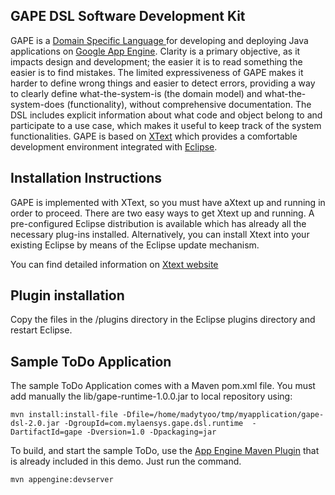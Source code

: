 ## GAPE DSL Software Development Kit

GAPE is a [Domain Specific Language ](http://gape-todo.appspot.com)
for developing and deploying Java applications on [Google App Engine](http://gape-todo.appspot.com).
Clarity is a primary objective, as it impacts design and development; the easier it is to read something
the easier is to find mistakes.
The limited expressiveness of GAPE makes it harder to define wrong things and easier to detect errors,
providing a way to clearly define what-the-system-is (the domain model) and what-the-system-does (functionality),
without comprehensive documentation.
The DSL includes explicit information about what code and object belong to and participate to a use case,
which makes it useful to keep track of the system functionalities.
GAPE is based on [XText](http://www.eclipse.org/Xtext/) which provides a comfortable development environment integrated with [Eclipse](http://www.eclipse.org/).

## Installation Instructions
GAPE is implemented with XText, so you must have aXtext up and running in order to proceed.
There are two easy ways to get Xtext up and running. A pre-configured Eclipse distribution is available which has already all the necessary plug-ins installed. Alternatively, you can install Xtext into your existing Eclipse by means of the Eclipse update mechanism.

You can find detailed information on [Xtext website](http://www.eclipse.org/Xtext/download.html)

## Plugin installation
Copy the files in the /plugins directory in the Eclipse plugins directory and restart Eclipse. 

## Sample ToDo Application
The sample ToDo Application comes with a Maven pom.xml file. You must add manually the lib/gape-runtime-1.0.0.jar 
to local repository using: 

    mvn install:install-file -Dfile=/home/madytyoo/tmp/myapplication/gape-dsl-2.0.jar -DgroupId=com.mylaensys.gape.dsl.runtime  -DartifactId=gape -Dversion=1.0 -Dpackaging=jar


To build, and start the sample ToDo, use the [App Engine Maven Plugin](http://code.google.com/p/appengine-maven-plugin/) that is already included in this demo. Just run the command.

    mvn appengine:devserver
